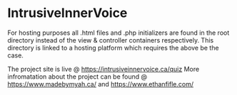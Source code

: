 # IntrusiveInnerVoice

For hosting purposes all .html files and .php initializers are found in the root directory instead of the view & controller containers respectively. 
This directory is linked to a hosting platform which requires the above be the case. 

The project site is live @ https://intrusiveinnervoice.ca/quiz
More infromatation about the project can be found @ https://www.madebymyah.ca/ and https://www.ethanfifle.com/
